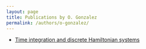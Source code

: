 ```yaml
---
layout: page
title: Publications by O. Gonzalez
permalink: /authors/o-gonzalez/
---
```


- [Time integration and discrete Hamiltonian systems](../../time-integration-and-discrete-hamiltonian-systems)

